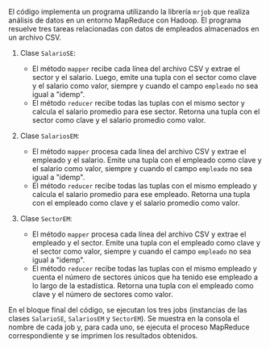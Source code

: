 El código implementa un programa utilizando la librería `mrjob` que realiza análisis de datos en un entorno MapReduce con Hadoop. El programa resuelve tres tareas relacionadas con datos de empleados almacenados en un archivo CSV.

1. Clase `SalarioSE`:
   - El método `mapper` recibe cada línea del archivo CSV y extrae el sector y el salario. Luego, emite una tupla con el sector como clave y el salario como valor, siempre y cuando el campo `empleado` no sea igual a "idemp".
   - El método `reducer` recibe todas las tuplas con el mismo sector y calcula el salario promedio para ese sector. Retorna una tupla con el sector como clave y el salario promedio como valor.

2. Clase `SalariosEM`:
   - El método `mapper` procesa cada línea del archivo CSV y extrae el empleado y el salario. Emite una tupla con el empleado como clave y el salario como valor, siempre y cuando el campo `empleado` no sea igual a "idemp".
   - El método `reducer` recibe todas las tuplas con el mismo empleado y calcula el salario promedio para ese empleado. Retorna una tupla con el empleado como clave y el salario promedio como valor.

3. Clase `SectorEM`:
   - El método `mapper` procesa cada línea del archivo CSV y extrae el empleado y el sector. Emite una tupla con el empleado como clave y el sector como valor, siempre y cuando el campo `empleado` no sea igual a "idemp".
   - El método `reducer` recibe todas las tuplas con el mismo empleado y cuenta el número de sectores únicos que ha tenido ese empleado a lo largo de la estadística. Retorna una tupla con el empleado como clave y el número de sectores como valor.

En el bloque final del código, se ejecutan los tres jobs (instancias de las clases `SalarioSE`, `SalariosEM` y `SectorEM`). Se muestra en la consola el nombre de cada job y, para cada uno, se ejecuta el proceso MapReduce correspondiente y se imprimen los resultados obtenidos.